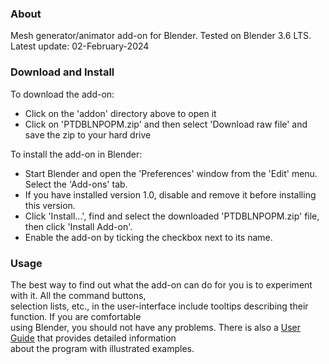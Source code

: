 ### About

Mesh generator/animator add-on for Blender.  Tested on Blender 3.6 LTS.  
Latest update: 02-February-2024


### Download and Install

To download the add-on:  
- Click on the 'addon' directory above to open it
- Click on 'PTDBLNPOPM.zip' and then select 'Download raw file' and save the zip to your hard drive  

To install the add-on in Blender:
- Start Blender and open the 'Preferences' window from the 'Edit' menu.  Select the 'Add-ons' tab.
- If you have installed version 1.0, disable and remove it before installing this version.
- Click 'Install...', find and select the downloaded 'PTDBLNPOPM.zip' file, then click 'Install Add-on'.
- Enable the add-on by ticking the checkbox next to its name.


### Usage

The best way to find out what the add-on can do for you is to experiment with it.  All the command buttons,  
selection lists, etc., in the user-interface include tooltips describing their function.  If you are comfortable  
using Blender, you should not have any problems.  There is also a [User Guide]("https://panthistle.github.io/pdfs/PopMeshGuide.pdf") that provides detailed information  
about the program with illustrated examples.  

